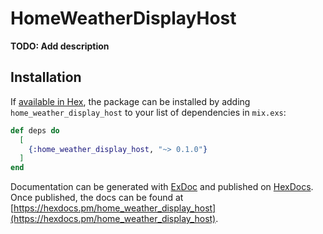 # HomeWeatherDisplayHost

**TODO: Add description**

## Installation

If [available in Hex](https://hex.pm/docs/publish), the package can be installed
by adding `home_weather_display_host` to your list of dependencies in `mix.exs`:

```elixir
def deps do
  [
    {:home_weather_display_host, "~> 0.1.0"}
  ]
end
```

Documentation can be generated with [ExDoc](https://github.com/elixir-lang/ex_doc)
and published on [HexDocs](https://hexdocs.pm). Once published, the docs can
be found at [https://hexdocs.pm/home_weather_display_host](https://hexdocs.pm/home_weather_display_host).

